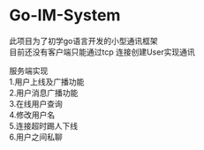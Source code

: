 # Go-IM-System
此项目为了初学go语言开发的小型通讯框架<br/>
目前还没有客户端只能通过tcp 连接创建User实现通讯<br/>

服务端实现<br/>
1.用户上线及广播功能<br/>
2.用户消息广播功能<br/>
3.在线用户查询<br/>
4.修改用户名<br/>
5.连接超时踢人下线<br/>
6.用户之间私聊<br/>
